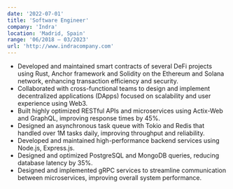 ```yaml
---
date: '2022-07-01'
title: 'Software Engineer'
company: 'Indra'
location: 'Madrid, Spain'
range: '06/2018 – 03/2023'
url: 'http://www.indracompany.com'
---
```


-	Developed and maintained smart contracts of several DeFi projects using Rust, Anchor framework and Solidity on the Ethereum and Solana network, enhancing transaction efficiency and security.
-	Collaborated with cross-functional teams to design and implement decentralized applications (DApps) focused on scalability and user experience using Web3.
-	Built highly optimized RESTful APIs and microservices using Actix-Web and GraphQL, improving response times by 45%.
-	Designed an asynchronous task queue with Tokio and Redis that handled over 1M tasks daily, improving throughput and reliability.
-	Developed and maintained high-performance backend services using Node.js, Express.js.
-	Designed and optimized PostgreSQL and MongoDB queries, reducing database latency by 35%.
-	Designed and implemented gRPC services to streamline communication between microservices, improving overall system performance.

